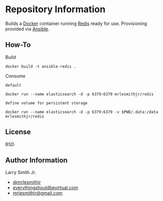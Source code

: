 Repository Information
======================
Builds a [Docker] container running [Redis] ready for use. Provisioning provided via [Ansible].

How-To
------
Build
```
docker build -t ansible-redis .
```

Consume

`default`
```
docker run --name elasticsearch -d -p 6379:6379 mrlesmithjr/redis
```

`define volume for persistent storage`
```
docker run --name elasticsearch -d -p 6379:6379 -v $PWD/.data:/data mrlesmithjr/redis
```

License
-------

BSD

Author Information
------------------

Larry Smith Jr.
- [@mrlesmithjr]
- [everythingshouldbevirtual.com]
- [mrlesmithjr@gmail.com]


[Ansible]: <https://www.ansible.com/>
[Docker]: <https://www.docker.com>
[Redis]: <http://redis.io>
[@mrlesmithjr]: <https://twitter.com/mrlesmithjr>
[everythingshouldbevirtual.com]: <http://everythingshouldbevirtual.com>
[mrlesmithjr@gmail.com]: <mailto:mrlesmithjr@gmail.com>
